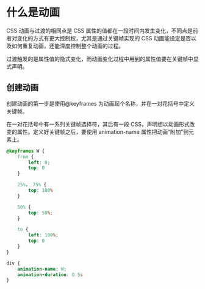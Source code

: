 # 什么是动画

CSS 动画与过渡的相同点是 CSS 属性的值都在一段时间内发生变化，不同点是前者对变化的方式有更大控制权，尤其是通过关键帧实现的 CSS 动画能设定是否以及如何重复动画，还能深度控制整个动画的过程。

过渡触发的是属性值的隐式变化，而动画变化过程中用到的属性值要在关键帧中显式声明。

## 创建动画

创建动画的第一步是使用@keyframes 为动画起个名称，并在一对花括号中定义关键帧。

在一对花括号中有一系列关键帧选择符，其后有一段 CSS，声明想以动画形式改变的属性。定义好关键帧之后，要使用 animation-name 属性把动画“附加”到元素上。

```CSS
@keyframes W {
    from {
        left: 0;
        top: 0
    }

    25%， 75% {
        top: 100%
    }

    50% {
        top: 50%;
    }

    to {
        left: 100%;
        top: 0
    }
}

div {
    animation-name: W;
    animation-duration: 0.5s
}

```
